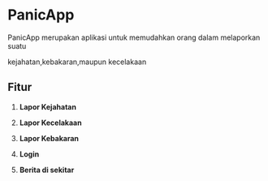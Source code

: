 # PanicApp

PanicApp merupakan aplikasi untuk memudahkan orang dalam melaporkan suatu 

kejahatan,kebakaran,maupun kecelakaan




## Fitur
1. **Lapor Kejahatan**

2. **Lapor Kecelakaan**

3. **Lapor Kebakaran**

4. **Login**

5. **Berita di sekitar**
